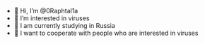 - 👋 Hi, I’m @0Raphtal1a
- 👀 I’m interested in viruses
- 🌱 I am currently studying in Russia
- 💞️ I want to cooperate with people who are interested in viruses

<!---
0Raphtal1a/0Raphtal1a is a ✨ special ✨ repository because its `README.md` (this file) appears on your GitHub profile.
You can click the Preview link to take a look at your changes.
--->
